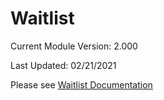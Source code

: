 # Waitlist
Current Module Version: 2.000

Last Updated: 02/21/2021

Please see [Waitlist Documentation](Docs/TGWaitlist-documentation.pdf)

